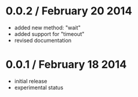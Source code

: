 0.0.2 / February 20 2014
=======================

* added new method: "wait"
* added support for "timeout"
* revised documentation

0.0.1 / February 18 2014
=======================

* initial release
* experimental status

